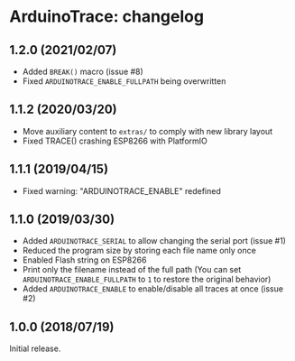 ArduinoTrace: changelog
=======================

1.2.0 (2021/02/07)
------------------

* Added `BREAK()` macro (issue #8)
* Fixed `ARDUINOTRACE_ENABLE_FULLPATH` being overwritten

1.1.2 (2020/03/20)
------------------

* Move auxiliary content to `extras/` to comply with new library layout
* Fixed TRACE() crashing ESP8266 with PlatformIO

1.1.1 (2019/04/15)
------------------

* Fixed warning: "ARDUINOTRACE_ENABLE" redefined

1.1.0 (2019/03/30)
------------------

* Added `ARDUINOTRACE_SERIAL` to allow changing the serial port (issue #1)
* Reduced the program size by storing each file name only once
* Enabled Flash string on ESP8266
* Print only the filename instead of the full path
  (You can set `ARDUINOTRACE_ENABLE_FULLPATH` to `1` to restore the original behavior)
* Added `ARDUINOTRACE_ENABLE` to enable/disable all traces at once (issue #2)

1.0.0 (2018/07/19)
------------------

Initial release.
